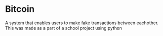 # Bitcoin
A system that enables users to make fake transactions between eachother. This was made as a part of a school project using python
